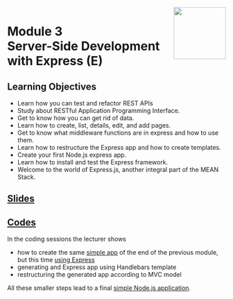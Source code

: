 <a href="../">
  <img src="/img/Secure_Full_Stack_MEAN_Developer_logo.png" width="120" align="right">
</a>

# Module 3 <br> Server-Side Development with Express (E)

## Learning Objectives
- Learn how you can test and refactor REST APIs
- Study about RESTful Application Programming Interface.
- Get to know how you can get rid of data.
- Learn how to create, list, details, edit, and add pages.
- Get to know what middleware functions are in express and how to use them.
- Learn how to restructure the Express app and how to create templates.
- Create your first Node.js express app.
- Learn how to install and test the Express framework.
- Welcome to the world of Express.js, another integral part of the MEAN Stack.

## [Slides](./Slides/README.md)

## [Codes](./Codes)

In the coding sessions the lecturer shows
- how to create the same [simple app](../Module%202/Codes/Simple%20Node%20App) of the end of the previous module, but this time [using Express](./Codes/Simple%20Express%20Application)
- generating and Express app using Handlebars template
- restructuring the generated app according to MVC model

All these smaller steps lead to a final [simple Node.js application](./Codes/Simple%20Node%20App). 
